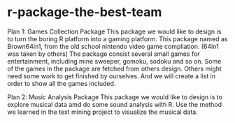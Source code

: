 # r-package-the-best-team

Plan 1: Games Collection Package
This package we would like to design is to turn the boring R platform into a gaming platform. 
This package named as Brown64in1, from the old school nintendo video game compliation. (64in1 was taken by others)
The package consist several small games for entertainment, including mine sweeper, gomoku, sodoku and so on. 
Some of the games in the package are fetched from others design. Others might need some work to get finished by ourselves. 
And we will create a list in order to show all the games included. 

Plan 2: Music Analysis Package
This package we would like to design is to explore musical data amd do some sound analysis with R. 
Use the method we learned in the text mining project to visualize the musical data.

